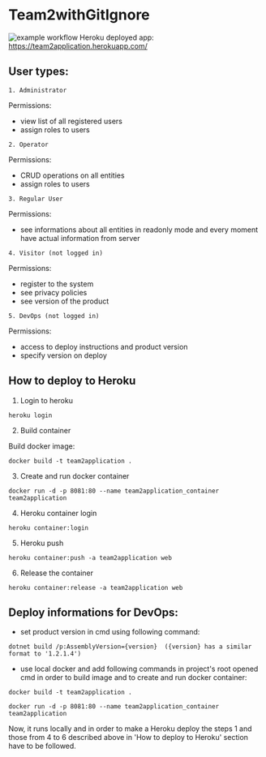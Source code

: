 # Team2withGitIgnore

![example workflow](https://github.com/tant-rares-30127/Team2withGitIgnore/actions/workflows/dotnet.yml/badge.svg)
      Heroku deployed app: https://team2application.herokuapp.com/
      
      
## User types:

```
1. Administrator
```
Permissions: 
- view list of all registered users
- assign roles to users

```
2. Operator
```
Permissions: 
- CRUD operations on all entities
- assign roles to users

```
3. Regular User
```
Permissions: 
- see informations about all entities in readonly mode and every moment have actual information from server 

```
4. Visitor (not logged in)
```
Permissions: 
- register to the system
- see privacy policies
- see version of the product 

```
5. DevOps (not logged in)
```
Permissions: 
- access to deploy instructions and product version
- specify version on deploy


## How to deploy to Heroku

1. Login to heroku 
```
heroku login
```

2. Build container

Build docker image:
```
docker build -t team2application .
```

3. Create and run docker container
```
docker run -d -p 8081:80 --name team2application_container team2application
```

4. Heroku container login
```
heroku container:login
```

5. Heroku push
```
heroku container:push -a team2application web
```

6. Release the container
```
heroku container:release -a team2application web
```


## Deploy informations for DevOps:

- set product version in cmd using following command:
```
dotnet build /p:AssemblyVersion={version}  ({version} has a similar format to '1.2.1.4')
```

- use local docker and add following commands in project's root opened cmd in order to build image and to create and run docker container:
```
docker build -t team2application .

docker run -d -p 8081:80 --name team2application_container team2application
```

Now, it runs locally and in order to make a Heroku deploy the steps 1 and those from 4 to 6 described above in 'How to deploy to Heroku' section have to be followed.
